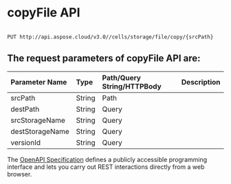 # **copyFile API**

 

```bash

PUT http://api.aspose.cloud/v3.0//cells/storage/file/copy/{srcPath}

```

## The request parameters of **copyFile** API are: 

| Parameter Name | Type | Path/Query String/HTTPBody | Description | 
| :- | :- | :- |:- | 
|srcPath|String|Path||
|destPath|String|Query||
|srcStorageName|String|Query||
|destStorageName|String|Query||
|versionId|String|Query||


The [OpenAPI Specification](https://reference.aspose.cloud/cells/#/FileController/CopyFile) defines a publicly accessible programming interface and lets you carry out REST interactions directly from a web browser.

